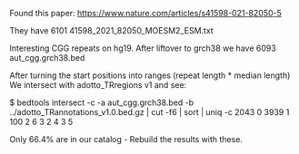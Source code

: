 Found this paper:
https://www.nature.com/articles/s41598-021-82050-5

They have 
  6101 41598_2021_82050_MOESM2_ESM.txt

Interesting CGG repeats on hg19. After liftover to grch38 we have
  6093 aut_cgg.grch38.bed

After turning the start positions into ranges (repeat length * median length)
We intersect with adotto_TRregions v1 and see:

$ bedtools intersect -c -a aut_cgg.grch38.bed -b ../adotto_TRannotations_v1.0.bed.gz  | cut -f6 | sort | uniq -c
   2043 0
   3939 1
    100 2
      6 3
      2 4
      3 5

Only 66.4% are in our catalog - Rebuild the results with these.


